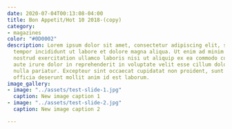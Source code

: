 ```yaml
---
date: 2020-07-04T00:13:08-04:00
title: Bon Appetit/Hot 10 2018-(copy)
category:
- magazines
color: "#0D0002"
description: Lorem ipsum dolor sit amet, consectetur adipiscing elit, sed do eiusmod
  tempor incididunt ut labore et dolore magna aliqua. Ut enim ad minim veniam, quis
  nostrud exercitation ullamco laboris nisi ut aliquip ex ea commodo consequat. Duis
  aute irure dolor in reprehenderit in voluptate velit esse cillum dolore eu fugiat
  nulla pariatur. Excepteur sint occaecat cupidatat non proident, sunt in culpa qui
  officia deserunt mollit anim id est laborum.
image_gallery:
- image: "../assets/test-slide-1.jpg"
  caption: New image caption 1
- image: "../assets/test-slide-2.jpg"
  caption: New image caption 2

---
```

